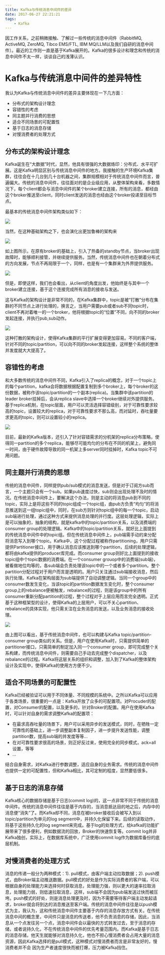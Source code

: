 ```yaml
---
title: Kafka与传统消息中间件的差异
date: 2017-06-27 22:21:21
tags: 
	- Kafka
---
```


因工作关系，之前稍微接触、了解过一些传统的消息中间件（RabbitMQ, ActiveMQ, ZeroMQ, Tibco EMS/FTL, IBM MQ/LLM以及我们自研的消息中间件）。最近的工作则一直是基于Kafka展开的。Kafka的很多设计和理念和传统的消息中间件不太一样，谈谈自己的浅薄认识。

<!-- more -->

# Kafka与传统消息中间件的差异特性

我认为Kafka与传统消息中间件的差异主要体现在一下几方面：

* 分布式的架构设计理念
* 容错性的考虑
* 同主题并行消费的思想
* 适合不同场景的可配置性
* 基于日志的消息存储
* 对慢消费者的处理方式


## 分布式的架构设计理念

Kafka诞生在“大数据”时代，显然，他具有很强的大数据烙印：分布式、水平可扩展。这是Kafka明显区别与传统消息中间件的地方。我接触的生产环境Kafka集群，往往会在十几台到几十台机器之间，集群规模相对于传统消息中间件而言，普遍偏大。传统的消息中间件，往往面对的是企业级应用，从整体架构来看，多数情况下，每个client都会与消息中间件的某个broker建立连接，所有的消息，都经由这个broker推送至client，同时client发送的消息也经由这个broker投递至目标节点。

最基本的传统消息中间件架构类似如下：

![](http://og43lpuu1.bkt.clouddn.com/kafka_vs_tranditional_mq/01_tranditional_mq_01.png)

当然，在这种基础架构之下，也会演化出更加鲁棒的架构来

![](http://og43lpuu1.bkt.clouddn.com/kafka_vs_tranditional_mq/02_tranditional_mq_02.png)

如上图所示，在原有broker的基础上，引入了热备的standby节点，当broker出现故障时，能够顺利接管，并继续提供服务。当然，传统消息中间件也在朝着分布式的方向发展，节点不再局限于一个，同样，也是有一个集群来为外界提供服务。

![](http://og43lpuu1.bkt.clouddn.com/kafka_vs_tranditional_mq/03_tranditional_mq_03.png)

但是，即使这样，我们也会看出，从client的角度出发，他始终是与其中一个broker建立连接，基于这个连接完成所有消息的接收与发送。

这与Kafka的架构设计是非常不同的，在Kafka集群中，topic是被“打散”分布在集群的不同节点上进行处理的，换言之，当用户需要pub或者sub不同topic时，client不再对着唯一的一个broker，他将根据topic的“位置”不同，向不同的broker发起连接，并执行pub,sub动作。

![](http://og43lpuu1.bkt.clouddn.com/kafka_vs_tranditional_mq/04_tranditional_mq_04.png)

这种打散的架构设计，使得Kafka集群的平行扩展变得更加容易。不同的客户端，针对不同的topic/partition，可以向不同的broker发起连接，这样整个系统的整体并发度就大大提高了。

## 容错性的考虑

和大多数传统的消息中间件不同，Kafka引入了replica的概念，对于一个topic上的每个partition，kafka会将数据根据配置复制到多个broker上，每个broker的这份数据，被称作该topic/partition的一个副本(replica)。当集群中该partition的leader broker挂掉后，会从replica slave中选择一个broker继续对外提供服务。基于replica机制，在topic层面，用户可以灵活选择容错级别，对于可靠性要求较高的topic，设置较大的replica，对于可靠性要求不那么高，而对延时，吞吐量要求更高的topic，则可以设置较小的replica。

![](http://og43lpuu1.bkt.clouddn.com/kafka_vs_tranditional_mq/05_kafka_replica.png)

目前，最新的Kafka版本，还引入了针对容错需求的分机架的replica分布策略，使得同一partition的多个replica，能够尽可能均匀的分布在不同的机架上，避免同一时间，由于硬件故障导致的同一机架上多server同时挂掉时，Kafka topic不可用问题。

## 同主题并行消费的思想

传统的消息中间件，同样提供pub/sub模式的消息发送，但是对于订阅方sub而言，一个主题只会有一个sub。如果pub速度过快，sub则会出现处理不及时的情况。在传统消息中间件上，要解决这个办法，则是主动的将消息pub到不同的topic，实际上是将这些不同的topic组成一个topic组，由pub方负责“均匀”的将消息推送到这一组topic组中，同时，在sub方则针对topic组中的每一个topic，启动sub端进行处理，通过这种方式来提供消息处理的并行度。这层处理逻辑，实际上是可以抽象的，抽象的结构，就是kafka中的topic/partition关系，以及消费端的consumer group的处理逻辑。Kafka中的topic/partition关系，就好比上面提到的传统消息中间件中的topic组。但在传统消息中间件上，pub端需手动的来分配将消息写入到哪个topic。Kafka中，这个分配过程被称作partitioning，用户只需提供Partitioner接口，用于确认消息应该推送到哪个partition，后续的处理逻辑，都将由kafka提供的producer库完成。而consumer group则好比上面提到的接收topic组中个topic数据的消费端。在一个consumer grouop中的消费端(sub端)，被看做地位均等的，各sub端会负责处理该topic中的一个或者多个partition。整个partition分配过程对于用户而言是透明的。用户只关注通过sub端接收消息，然后执行处理。Kafka在架构层面为sub端提供了自动调整逻辑。当同一个group中的consumer数发生变化，当该topic的partition数据发生变化时，整个consumer group上的rebalance便被触发，rebalance的过程，则是该group中的所有consumer重新分配partition的过程，整个过程对于上层应用而言完全透明。正式基于这种框架型的设计，使得Kafka的上层用户，可以不关心partition、rebalance的具体实现，他只需关注在业务消息的发送，以及业务消息的接收处理。

![](http://og43lpuu1.bkt.clouddn.com/kafka_vs_tranditional_mq/06_kafka_consumer_group.png)

由上图可以看出，基于传统消息中间件，也可以构建与Kafka topic/partition-consumer group类似的关系。但是，用户在使用Kafka时，只需提供简单的partitioner接口，只需简单的制定加入同一个consumer group，即可完成整个关系构建，而传统消息中间件，则需要自己手动去完成整个dispatcher，以及rebalance的过程。Kafka将这层关系的组织和调整，加入到了Kafka的整体架构设计及实现中，使得Kafka的使用方方便不少。

## 适合不同场景的可配置性

Kafka已经被验证可以用于不同体量、不同规模的系统中。之所以Kafka可以应用于各类场景，很重要的一点是：Kafka开放了众多的可配置项。对Procuder的配置，对Consumer的配置，以及更多的，针对Broker的配置。用户在使用Kafka时，可以针对自身的需求调整Kafka的配置项：

* 在最求高吞吐量的场景下，用户可以采用异步的发送模式，同时，在牺牲一定可靠性的基础上，进一步调整副本复制因子，进一步提升发送性能，调整partition数，提高sub端的并发度等等...
* 在对可靠性要求很高的场景，则正好反过来，使用完全的同步模式，ack=all设置，等等
* ...

结合自身需求，对Kafka进行参数调整，适应自身的业务需求。传统的消息中间件也提供一定的可配置性，但和Kafka相比，其可定制的程度，显然要低很多。


## 基于日志的消息存储

Kafka核心的数据存储是基于日志(commit log)的，这一点非常不同于传统的消息中间件。传统的消息中间件往往是基于内存的，当消息抵达目的地之后，内存中的消息便“消失”了。而Kafka却不同，消息在被broker接收后会被写入到以topic/partition为单元的log segment中，并持久化保留下来。后续的读取动作，将基于这些持久化的log segment来完成。基于log的处理方式，给kafka的功能扩展带来了很多便利，例如数据流的回放，Broker的快速恢复等。commit log并非Kafka独创，实际上，在数据库系统中，广泛使用commit log作为数据库备份的底层机制。


## 对慢消费者的处理方式

消息的传递一般分为两种模式：1). pull模式，由客户端主动拉取数据；2). push模式，由Broker端主动推送数据。pull模式的好处是作为实际消费者的客户端，可以根据自身的处理能力来选择何时获取消息，处理能力强，则以更大的速率拉取消息，处理能力弱，则低速拉取消息，这样，sub端不会因为pub端发送过快而被压垮。push模式的好处，则是消息处理更及时，因为不需要等待客户端主动发起请求，broker就会将到达的消息推送至客户端。传统的消息中间件往往是以push模式为主，我认为，这和传统消息中间件主要基于内存的消息存放方式有关。在传统消息中间的概念里，中间件只是消息的传送者，他不负责消息的存储，因此，当消息从一个点发往另一个点，消息中间件会以最快的方式转发过去，至于消息的存储，或者说持久化，不在传统消息中间件的优先考量范围内。而Kafka是基于日志的消息存储，他天生就能够对消息持久化，他也不担心慢消费者会占用大量的消息资源，因此Kafka选择的是pull模式，这种模式对慢消费者而言是非常友好的，慢消费者并不会 因为生产者速度很快而被打爆，压力被Kafka挡住。




